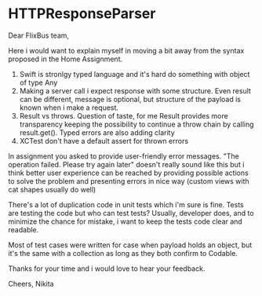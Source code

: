 # HTTPResponseParser
Dear FlixBus team,

Here i would want to explain myself in moving a bit away from the syntax proposed in the Home Assignment.

1. Swift is stronlgy typed language and it's hard do something with object of type Any
2. Making a server call i expect response with some structure. Even result can be different, message is optional, but structure of the payload is known when i make a request.
3. Result vs throws. Question of taste, for me Result provides more transparency keeping the possibility to continue a throw chain by calling result.get(). Typed errors are also adding clarity
4. XCTest don't have a default assert for thrown errors

In assignment you asked to provide user-friendly error messages. "The operation failed. Please try again later" doesn't really sound like this but i think better user experience can be reached by providing possible actions to solve the problem and presenting errors in nice way (custom views with cat shapes usually do well)

There's a lot of duplication code in unit tests which i'm sure is fine. Tests are testing the code but who can test tests? Usually, developer does, and to minimize the chance for mistake, i want to keep the tests code clear and readable.

Most of test cases were written for case when payload holds an object, but it's the same with a collection as long as they both confirm to Codable.

Thanks for your time and i would love to hear your feedback.

Cheers,
Nikita
  
